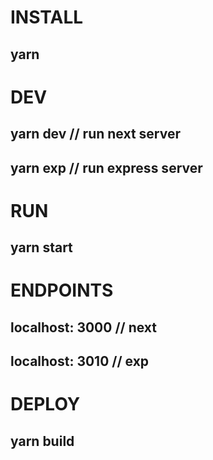 # INSTALL 
## yarn 

# DEV
## yarn dev // run next server
## yarn exp // run express server 

# RUN
## yarn start

# ENDPOINTS 
## localhost: 3000 // next
## localhost: 3010 // exp

# DEPLOY 
## yarn build

